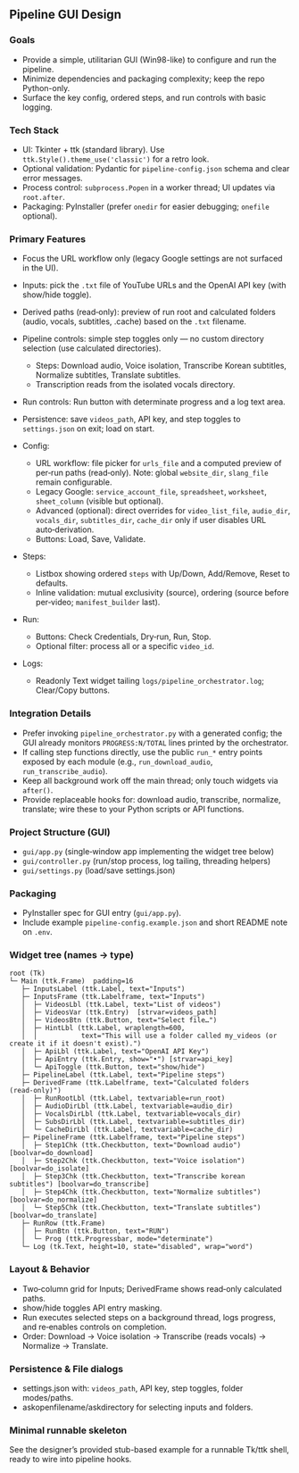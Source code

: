 ## Pipeline GUI Design

### Goals
- Provide a simple, utilitarian GUI (Win98-like) to configure and run the pipeline.
- Minimize dependencies and packaging complexity; keep the repo Python-only.
- Surface the key config, ordered steps, and run controls with basic logging.

### Tech Stack
- UI: Tkinter + ttk (standard library). Use `ttk.Style().theme_use('classic')` for a retro look.
- Optional validation: Pydantic for `pipeline-config.json` schema and clear error messages.
- Process control: `subprocess.Popen` in a worker thread; UI updates via `root.after`.
- Packaging: PyInstaller (prefer `onedir` for easier debugging; `onefile` optional).

### Primary Features
- Focus the URL workflow only (legacy Google settings are not surfaced in the UI).
- Inputs: pick the `.txt` file of YouTube URLs and the OpenAI API key (with show/hide toggle).
- Derived paths (read‑only): preview of run root and calculated folders (audio, vocals, subtitles, .cache) based on the `.txt` filename.
- Pipeline controls: simple step toggles only — no custom directory selection (use calculated directories).
  - Steps: Download audio, Voice isolation, Transcribe Korean subtitles, Normalize subtitles, Translate subtitles.
  - Transcription reads from the isolated vocals directory.
- Run controls: Run button with determinate progress and a log text area.
- Persistence: save `videos_path`, API key, and step toggles to `settings.json` on exit; load on start.

- Config:
  - URL workflow: file picker for `urls_file` and a computed preview of per‑run paths (read‑only). Note: global `website_dir`, `slang_file` remain configurable.
  - Legacy Google: `service_account_file`, `spreadsheet`, `worksheet`, `sheet_column` (visible but optional).
  - Advanced (optional): direct overrides for `video_list_file`, `audio_dir`, `vocals_dir`, `subtitles_dir`, `cache_dir` only if user disables URL auto‑derivation.
  - Buttons: Load, Save, Validate.
- Steps:
  - Listbox showing ordered `steps` with Up/Down, Add/Remove, Reset to defaults.
  - Inline validation: mutual exclusivity (source), ordering (source before per‑video; `manifest_builder` last).
- Run:
  - Buttons: Check Credentials, Dry‑run, Run, Stop.
  - Optional filter: process all or a specific `video_id`.
- Logs:
  - Readonly Text widget tailing `logs/pipeline_orchestrator.log`; Clear/Copy buttons.

### Integration Details
- Prefer invoking `pipeline_orchestrator.py` with a generated config; the GUI already monitors `PROGRESS:N/TOTAL` lines printed by the orchestrator.
- If calling step functions directly, use the public `run_*` entry points exposed by each module (e.g., `run_download_audio`, `run_transcribe_audio`).
- Keep all background work off the main thread; only touch widgets via `after()`.
- Provide replaceable hooks for: download audio, transcribe, normalize, translate; wire these to your Python scripts or API functions.

### Project Structure (GUI)
- `gui/app.py` (single‑window app implementing the widget tree below)
- `gui/controller.py` (run/stop process, log tailing, threading helpers)
- `gui/settings.py` (load/save settings.json)

### Packaging
- PyInstaller spec for GUI entry (`gui/app.py`).
- Include example `pipeline-config.example.json` and short README note on `.env`.

### Widget tree (names → type)

```
root (Tk)
└─ Main (ttk.Frame)  padding=16
   ├─ InputsLabel (ttk.Label, text="Inputs")
   ├─ InputsFrame (ttk.Labelframe, text="Inputs")
   │  ├─ VideosLbl (ttk.Label, text="List of videos")
   │  ├─ VideosVar (ttk.Entry)  [strvar=videos_path]
   │  ├─ VideosBtn (ttk.Button, text="Select file…")
   │  ├─ HintLbl (ttk.Label, wraplength=600,
   │  │           text="This will use a folder called my_videos (or create it if it doesn't exist).")
   │  ├─ ApiLbl (ttk.Label, text="OpenAI API Key")
   │  ├─ ApiEntry (ttk.Entry, show="•") [strvar=api_key]
   │  └─ ApiToggle (ttk.Button, text="show/hide")
   ├─ PipelineLabel (ttk.Label, text="Pipeline steps")
   ├─ DerivedFrame (ttk.Labelframe, text="Calculated folders (read‑only)")
   │  ├─ RunRootLbl (ttk.Label, textvariable=run_root)
   │  ├─ AudioDirLbl (ttk.Label, textvariable=audio_dir)
   │  ├─ VocalsDirLbl (ttk.Label, textvariable=vocals_dir)
   │  ├─ SubsDirLbl (ttk.Label, textvariable=subtitles_dir)
   │  └─ CacheDirLbl (ttk.Label, textvariable=cache_dir)
   ├─ PipelineFrame (ttk.Labelframe, text="Pipeline steps")
   │  ├─ Step1Chk (ttk.Checkbutton, text="Download audio") [boolvar=do_download]
   │  ├─ Step2Chk (ttk.Checkbutton, text="Voice isolation") [boolvar=do_isolate]
   │  ├─ Step3Chk (ttk.Checkbutton, text="Transcribe korean subtitles") [boolvar=do_transcribe]
   │  ├─ Step4Chk (ttk.Checkbutton, text="Normalize subtitles") [boolvar=do_normalize]
   │  └─ Step5Chk (ttk.Checkbutton, text="Translate subtitles") [boolvar=do_translate]
   ├─ RunRow (ttk.Frame)
   │  ├─ RunBtn (ttk.Button, text="RUN")
   │  └─ Prog (ttk.Progressbar, mode="determinate")
   └─ Log (tk.Text, height=10, state="disabled", wrap="word")
```

### Layout & Behavior
- Two‑column grid for Inputs; DerivedFrame shows read‑only calculated paths.
- show/hide toggles API entry masking.
- Run executes selected steps on a background thread, logs progress, and re‑enables controls on completion.
- Order: Download → Voice isolation → Transcribe (reads vocals) → Normalize → Translate.

### Persistence & File dialogs
- settings.json with: `videos_path`, API key, step toggles, folder modes/paths.
- askopenfilename/askdirectory for selecting inputs and folders.

### Minimal runnable skeleton

See the designer’s provided stub-based example for a runnable Tk/ttk shell, ready to wire into pipeline hooks.
